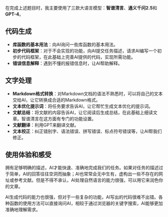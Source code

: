 在完成上述题目时，我主要使用了三款大语言模型：**智谱清言**、**通义千问2.5**和**GPT-4**。

## 代码生成
- **库函数的基本用法**：向AI询问一些库函数的基本用法。
- **初步代码框架**：对于不会实现的功能，向AI提交任务描述，请求AI编写一个初步的代码框架，在此基础上完善AI提供的代码，实现所需功能。
- **错误信息解释**：遇到不懂的报错信息时，让AI帮助解释。

## 文字处理
- **Markdown格式转换**：对Markdown文档的语法不熟悉时，可以将自己的文本交给AI，让它转换成合适的Markdown格式。
- **文本优化提示词**：将任务要求告诉AI，让它帮忙生成文本优化的提示词。
- **文献总结**：将文献的内容告诉AI，让它阅读后生成总结，在此基础上细读文章。智谱清言在这方面有专门的功能设置。
- **文献翻译**：利用GPT来翻译文献。
- **文本校正**：纠正错别字、语法错误、拼写错误、标点符号错误等，让AI帮我们修正。

## 使用体验和感受
拥有足够明确的描述，AI才能快速、准确地完成我们的任务。如果对任务的描述过于简单，AI的回答往往空洞而抽象；AI也常常会无中生有，虚构出一些不存在的网址或参考文献。但是不得不承认，AI处理自然语言的能力很强，可以用它来润色你的文章。

AI生成代码的能力也很强，但对于一些复杂的功能，AI写出的代码很难不出错。各种函数的使用方法可以直接询问AI，相较于通过浏览器的关键字搜索，AI能够更加准确地理解需求。